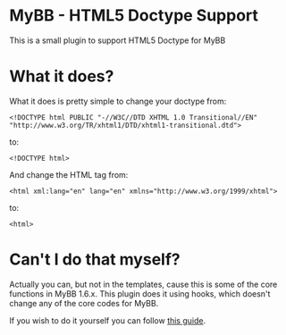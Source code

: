 MyBB - HTML5 Doctype Support
============================

This is a small plugin to support HTML5 Doctype for MyBB


What it does?
============================

What it does is pretty simple to change your doctype from:    
```
<!DOCTYPE html PUBLIC "-//W3C//DTD XHTML 1.0 Transitional//EN" "http://www.w3.org/TR/xhtml1/DTD/xhtml1-transitional.dtd">
```   
to:    
```
<!DOCTYPE html>
```

And change the HTML tag from:    
```
<html xml:lang="en" lang="en" xmlns="http://www.w3.org/1999/xhtml">
```   
to:   
```
<html>
```


Can't I do that myself?
============================

Actually you can, but not in the templates, cause this is some of the core functions in MyBB 1.6.x.
This plugin does it using hooks, which doesn't change any of the core codes for MyBB.

If you wish to do it yourself you can follow [this guide](http://community.mybb.com/post-1058695.html).
